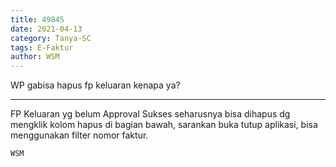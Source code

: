 ```yaml
---
title: 49845
date: 2021-04-13
category: Tanya-SC
tags: E-Faktur
author: WSM
---
```


WP gabisa hapus fp keluaran kenapa ya?

---

FP Keluaran yg belum Approval Sukses seharusnya bisa dihapus dg mengklik kolom hapus di bagian bawah, sarankan buka tutup aplikasi, bisa menggunakan filter nomor faktur.

`WSM`
